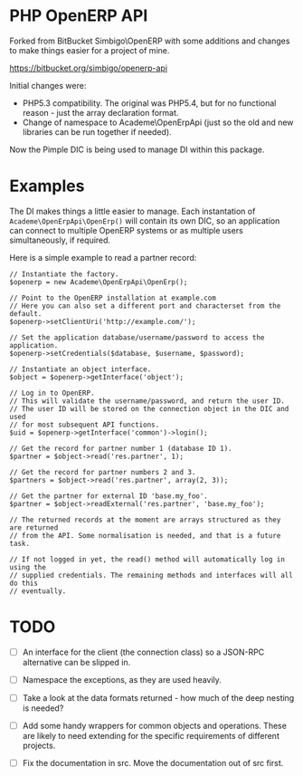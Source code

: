 PHP OpenERP API
===============

Forked from BitBucket Simbigo\OpenERP with some additions and changes
to make things easier for a project of mine.

https://bitbucket.org/simbigo/openerp-api

Initial changes were:

* PHP5.3 compatibility. The original was PHP5.4, but for no functional reason - just the array declaration format.
* Change of namespace to Academe\OpenErpApi (just so the old and new libraries can be run together if needed).

Now the Pimple DIC is being used to manage DI within this package.

Examples
========

The DI makes things a little easier to manage. Each instantation of `Academe\OpenErpApi\OpenErp()` will
contain its own DIC, so an application can connect to multiple OpenERP systems or as multiple users
simultaneously, if required.

Here is a simple example to read a partner record:

    // Instantiate the factory.
    $openerp = new Academe\OpenErpApi\OpenErp();
    
    // Point to the OpenERP installation at example.com
    // Here you can also set a different port and characterset from the default.
    $openerp->setClientUri('http://example.com/');
    
    // Set the application database/username/password to access the application.
    $openerp->setCredentials($database, $username, $password);
    
    // Instantiate an object interface.
    $object = $openerp->getInterface('object');
    
    // Log in to OpenERP.
    // This will validate the username/password, and return the user ID.
    // The user ID will be stored on the connection object in the DIC and used
    // for most subsequent API functions.
    $uid = $openerp->getInterface('common')->login();
    
    // Get the record for partner number 1 (database ID 1).
    $partner = $object->read('res.partner', 1);
    
    // Get the record for partner numbers 2 and 3.
    $partners = $object->read('res.partner', array(2, 3));

    // Get the partner for external ID 'base.my_foo'.
    $partner = $object->readExternal('res.partner', 'base.my_foo');
    
    // The returned records at the moment are arrays structured as they are returned
    // from the API. Some normalisation is needed, and that is a future task.
    
    // If not logged in yet, the read() method will automatically log in using the
    // supplied credentials. The remaining methods and interfaces will all do this
    // eventually.

TODO
====

* [ ] An interface for the client (the connection class) so a JSON-RPC alternative can be slipped in.
* [ ] Namespace the exceptions, as they are used heavily.
* [ ] Take a look at the data formats returned - how much of the deep nesting is needed?
* [ ] Add some handy wrappers for common objects and operations. These are likely to need extending for
  the specific requirements of different projects.
* [ ] Fix the documentation in src. Move the documentation out of src first.

